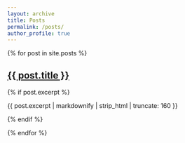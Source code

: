 ```yaml
---
layout: archive
title: Posts
permalink: /posts/
author_profile: true
---
```



{% for post in site.posts %}

<h2><a href="{{ post.url | prepend: site.baseurl }}">
   {{ post.title }}
</a></h2>

{% if post.excerpt %}<p class="archive__item-excerpt" itemprop="description">{{ post.excerpt | markdownify | strip_html | truncate: 160 }}</p>{% endif %}

{% endfor %}